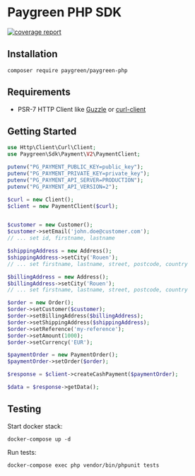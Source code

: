 # Paygreen PHP SDK
[![coverage report](https://gitlab.com/Paygreen-paygreen/integration/sdk-php/badges/develop/coverage.svg)](https://gitlab.com/Paygreen-paygreen/integration/sdk-php/-/commits/develop)

## Installation

```shell
composer require paygreen/paygreen-php
```

## Requirements

- PSR-7 HTTP Client like [Guzzle](https://github.com/guzzle/guzzle) or [curl-client](https://github.com/php-http/curl-client)

## Getting Started

```php
use Http\Client\Curl\Client;
use Paygreen\Sdk\Payment\V2\PaymentClient;

putenv("PG_PAYMENT_PUBLIC_KEY=public_key");
putenv("PG_PAYMENT_PRIVATE_KEY=private_key");
putenv("PG_PAYMENT_API_SERVER=PRODUCTION");
putenv("PG_PAYMENT_API_VERSION=2");

$curl = new Client();
$client = new PaymentClient($curl);


$customer = new Customer();
$customer->setEmail('john.doe@customer.com');
// ... set id, firstname, lastname

$shippingAddress = new Address();
$shippingAddress->setCity('Rouen');
// ... set firstname, lastname, street, postcode, country

$billingAddress = new Address();
$billingAddress->setCity('Rouen');
// ... set firstname, lastname, street, postcode, country

$order = new Order();
$order->setCustomer($customer);
$order->setBillingAddress($billingAddress);
$order->setShippingAddress($shippingAddress);
$order->setReference('my-reference');
$order->setAmount(1000);
$order->setCurrency('EUR');

$paymentOrder = new PaymentOrder();
$paymentOrder->setOrder($order);

$response = $client->createCashPayment($paymentOrder);

$data = $response->getData();
```

## Testing

Start docker stack:
```shell
docker-compose up -d
```

Run tests:
```shell
docker-compose exec php vendor/bin/phpunit tests
```
